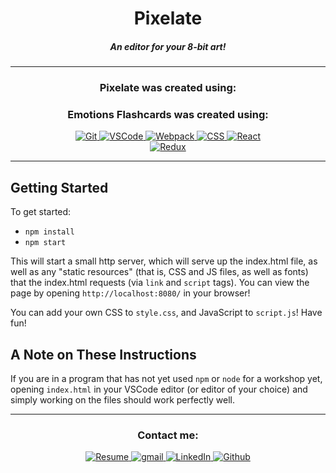 <h1 align="center">Pixelate</h1>

<h5 align="center">An editor for your 8-bit art!</h5>

---

<h3 align="center">Pixelate was created using:</h3>

<h3 align="center">Emotions Flashcards was created using:</h3>

<div align="center">
<a href="https://git-scm.com/">
    <img alt="Git" src="https://img.shields.io/badge/git-%23F05033.svg?style=for-the-badge&logo=git&logoColor=white" />
  </a>
<a href="https://code.visualstudio.com/">
    <img alt="VSCode" src="https://img.shields.io/badge/Visual%20Studio%20Code-0078d7.svg?style=for-the-badge&logo=visual-studio-code&logoColor=white" />
  </a>
<a href="https://webpack.js.org/">
    <img alt="Webpack" src="https://img.shields.io/badge/webpack-%238DD6F9.svg?style=for-the-badge&logo=webpack&logoColor=black" />
  </a>
<a href="https://developer.mozilla.org/en-US/docs/Web/CSS">
    <img alt="CSS" src="https://img.shields.io/badge/CSS-239120?&style=for-the-badge&logo=css3&logoColor=white" />
  </a>
  <a href="https://react.dev/">
    <img alt="React" src="https://img.shields.io/badge/react-%2320232a.svg?style=for-the-badge&logo=react&logoColor=%2361DAFB" />
  </a>
  </br>
  <a href="https://redux.js.org/">
    <img alt="Redux" src="https://img.shields.io/badge/Redux-593D88?style=for-the-badge&logo=redux&logoColor=white" />
  </a>
</div>

---

## Getting Started

To get started:

* `npm install`
* `npm start`

This will start a small http server, which will serve up the index.html file, as well as any "static resources" (that is, CSS and JS files, as well as fonts) that the index.html requests (via `link` and `script` tags). You can view the page by opening `http://localhost:8080/` in your browser!

You can add your own CSS to `style.css`, and JavaScript to `script.js`! Have fun!

## A Note on These Instructions

If you are in a program that has not yet used `npm` or `node` for a workshop yet, opening `index.html` in your VSCode editor (or editor of your choice) and simply working on the files should work perfectly well.

---

<h3 align="center">Contact me:</h3>

<div align="center">
<a href="https://github.com/sllozier/resume/raw/main/sarah_lozier_resume%20.pdf">
    <img alt="Resume" src="https://shields.io/badge/resume-pdf-blueviolet?logo=appveyor&style=for-the-badge" />
  </a>
<a href="mailto:sarah.lozier@gmail.com">
    <img alt="gmail" src="https://img.shields.io/badge/Gmail-D14836?style=for-the-badge&logo=gmail&logoColor=white" />
  </a>
<a href="https://www.linkedin.com/in/sarah-l-lozier/">
    <img alt="LinkedIn" src="https://img.shields.io/badge/linkedin-%230077B5.svg?style=for-the-badge&logo=linkedin&logoColor=white" />
  </a>
  <a href="https://github.com/sllozier">
    <img alt="Github" src="https://img.shields.io/badge/github-%23121011.svg?style=for-the-badge&logo=github&logoColor=white" />
  </a>
</div>

